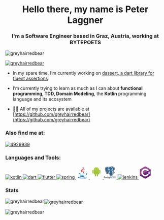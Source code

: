 <h1 align="center">Hello there, my name is Peter Laggner</h1>
<h3 align="center">I'm a Software Engineer based in Graz, Austria, working at BYTEPOETS</h3>

<p align="left"> <img src="https://komarev.com/ghpvc/?username=greyhairredbear&label=Profile%20views&color=0e75b6&style=flat" alt="greyhairredbear" /> </p>

<p align="left"> <a href="https://github.com/ryo-ma/github-profile-trophy"><img src="https://github-profile-trophy.vercel.app/?username=greyhairredbear&row=1" alt="greyhairredbear" /></a> </p>

- In my spare time, I’m currently working on [dassert, a dart library for fluent assertions](https://github.com/greyhairredbear/dassert)

- I’m currently trying to learn as much as I can about **functional programming, TDD, Domain Modeling**, the **Kotlin** programming language and its ecosystem

- 👨‍💻 All of my projects are available at [https://github.com/greyhairredbear](https://github.com/greyhairredbear)

<h3 align="left">Also find me at:</h3>
<p align="left">
<a href="https://stackoverflow.com/users/4929939" target="blank"><img align="center" src="https://raw.githubusercontent.com/rahuldkjain/github-profile-readme-generator/master/src/images/icons/Social/stack-overflow.svg" alt="4929939" height="30" width="40" /></a>
</p>

<h3 align="left">Languages and Tools:</h3>
<p align="left"> <a href="https://kotlinlang.org" target="_blank" rel="noreferrer"> <img src="https://www.vectorlogo.zone/logos/kotlinlang/kotlinlang-icon.svg" alt="kotlin" width="40" height="40"/> </a> <a href="https://dart.dev" target="_blank" rel="noreferrer"> <img src="https://www.vectorlogo.zone/logos/dartlang/dartlang-icon.svg" alt="dart" width="40" height="40"/> </a> <a href="https://flutter.dev" target="_blank" rel="noreferrer"> <img src="https://www.vectorlogo.zone/logos/flutterio/flutterio-icon.svg" alt="flutter" width="40" height="40"/> </a> <a href="https://spring.io/" target="_blank" rel="noreferrer"> <img src="https://www.vectorlogo.zone/logos/springio/springio-icon.svg" alt="spring" width="40" height="40"/> </a> <a href="https://www.java.com" target="_blank" rel="noreferrer"> <img src="https://raw.githubusercontent.com/devicons/devicon/master/icons/java/java-original.svg" alt="java" width="40" height="40"/> </a> <a href="https://developer.android.com" target="_blank" rel="noreferrer"> <img src="https://raw.githubusercontent.com/devicons/devicon/master/icons/android/android-original-wordmark.svg" alt="android" width="40" height="40"/> </a>  <a href="https://www.postgresql.org" target="_blank" rel="noreferrer"> <img src="https://raw.githubusercontent.com/devicons/devicon/master/icons/postgresql/postgresql-original-wordmark.svg" alt="postgresql" width="40" height="40"/> </a> <a href="https://www.jenkins.io" target="_blank" rel="noreferrer"> <img src="https://www.vectorlogo.zone/logos/jenkins/jenkins-icon.svg" alt="jenkins" width="40" height="40"/> </a><a href="https://www.w3schools.com/cs/" target="_blank" rel="noreferrer"> <img src="https://raw.githubusercontent.com/devicons/devicon/master/icons/csharp/csharp-original.svg" alt="csharp" width="40" height="40"/> </a> </p>

<h3 align="left">Stats</h3>
<p><img align="left" src="https://github-readme-stats.vercel.app/api/top-langs?username=greyhairredbear&show_icons=true&locale=en&layout=compact" alt="greyhairredbear" /></p>

<p><img align="center" src="https://github-readme-stats.vercel.app/api?username=greyhairredbear&show_icons=true&locale=en" alt="greyhairredbear" /></p>

<p><img align="center" src="https://github-readme-streak-stats.herokuapp.com/?user=greyhairredbear&" alt="greyhairredbear" /></p>
